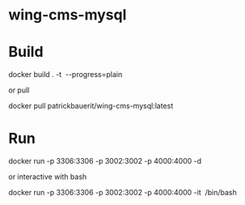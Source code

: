 # wing-cms-mysql

# Build

docker build . -t <image name> --progress=plain

or pull

docker pull patrickbauerit/wing-cms-mysql:latest

# Run

docker run -p 3306:3306 -p 3002:3002 -p 4000:4000 -d <image name>

or interactive with bash

docker run -p 3306:3306 -p 3002:3002 -p 4000:4000 -it <image name> /bin/bash

